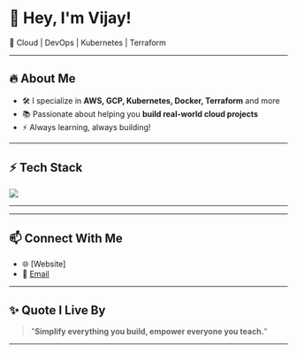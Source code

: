 # 👋 Hey, I'm Vijay!

🚀 Cloud | DevOps | Kubernetes | Terraform 

---

## 🔥 About Me
- 🛠️ I specialize in **AWS, GCP, Kubernetes, Docker, Terraform** and more
- 📚 Passionate about helping you **build real-world cloud projects**
- ⚡ Always learning, always building!

---

## ⚡ Tech Stack
<img src="https://skillicons.dev/icons?i=aws,azure,gcp,docker,kubernetes,terraform,linux,githubactions,python,java,spring,ansible,prometheus,grafana" />

---


---

## 📫 Connect With Me
- 🌐 [Website]
- 📧 [Email](mailto:vijay11532@gmail.com)



---

## ✨ Quote I Live By
> "**Simplify everything you build, empower everyone you teach.**"

---

<!-- 🐍 Special GitHub Contribution Snake (Optional Fancy Stuff) -->
<!-- ![Snake animation](https://github.com/stacksimplify/stacksimplify/blob/output/github-contribution-grid-snake.svg) -->
